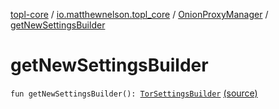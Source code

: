 [topl-core](../../index.md) / [io.matthewnelson.topl_core](../index.md) / [OnionProxyManager](index.md) / [getNewSettingsBuilder](./get-new-settings-builder.md)

# getNewSettingsBuilder

`fun getNewSettingsBuilder(): `[`TorSettingsBuilder`](../../io.matthewnelson.topl_core.settings/-tor-settings-builder/index.md) [(source)](https://github.com/05nelsonm/TorOnionProxyLibrary-Android/blob/master/topl-core/src/main/java/io/matthewnelson/topl_core/OnionProxyManager.kt#L163)